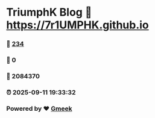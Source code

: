 # TriumphK Blog :link: https://7r1UMPHK.github.io 
### :page_facing_up: [234](https://7r1UMPHK.github.io/tag.html) 
### :speech_balloon: 0 
### :hibiscus: 2084370 
### :alarm_clock: 2025-09-11 19:33:32 
### Powered by :heart: [Gmeek](https://github.com/Meekdai/Gmeek)
